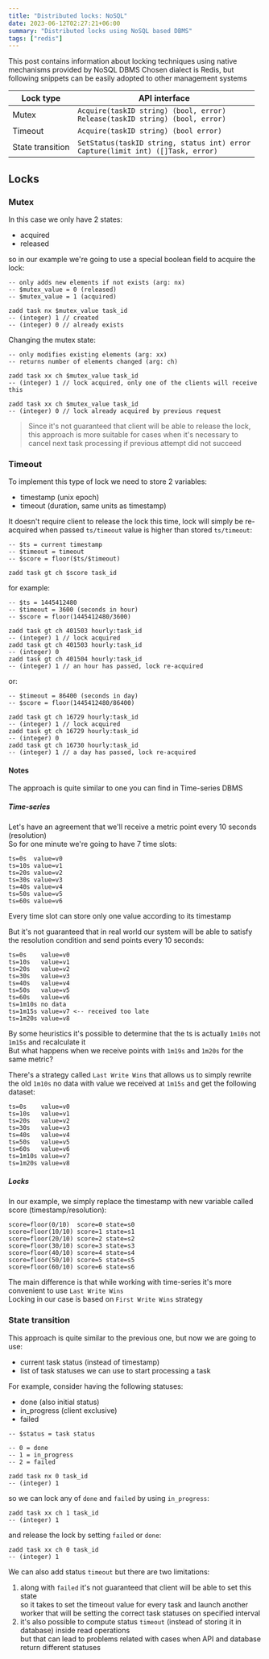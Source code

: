 ```yaml
---
title: "Distributed locks: NoSQL"
date: 2023-06-12T02:27:21+06:00
summary: "Distributed locks using NoSQL based DBMS"
tags: ["redis"]
---
```


This post contains information about locking techniques using native mechanisms provided by NoSQL DBMS
Chosen dialect is Redis, but following snippets can be easily adopted to other management systems

| Lock type        | API interface                                                                          |
|------------------|----------------------------------------------------------------------------------------|
| Mutex            | `Acquire(taskID string) (bool, error)` <br> `Release(taskID string) (bool, error)`     |
| Timeout          | `Acquire(taskID string) (bool error)`                                                  |
| State transition | `SetStatus(taskID string, status int) error` <br> `Capture(limit int) ([]Task, error)` |

## Locks

### Mutex

In this case we only have 2 states:
- acquired
- released

so in our example we're going to use a special boolean field to acquire the lock:

```redis
-- only adds new elements if not exists (arg: nx)
-- $mutex_value = 0 (released)
-- $mutex_value = 1 (acquired)

zadd task nx $mutex_value task_id
-- (integer) 1 // created
-- (integer) 0 // already exists
```

Changing the mutex state:

```redis
-- only modifies existing elements (arg: xx)
-- returns number of elements changed (arg: ch)

zadd task xx ch $mutex_value task_id
-- (integer) 1 // lock acquired, only one of the clients will receive this

zadd task xx ch $mutex_value task_id
-- (integer) 0 // lock already acquired by previous request
```

> Since it's not guaranteed that client will be able to release the lock, this approach is more suitable for cases when it's necessary to cancel next task processing if previous attempt did not succeed

### Timeout

To implement this type of lock we need to store 2 variables:
- timestamp (unix epoch)
- timeout (duration, same units as timestamp)

It doesn't require client to release the lock this time, lock will simply be re-acquired when passed `ts/timeout` value is higher than stored `ts/timeout`:

```redis
-- $ts = current timestamp
-- $timeout = timeout
-- $score = floor($ts/$timeout)

zadd task gt ch $score task_id
```

for example:

```redis
-- $ts = 1445412480
-- $timeout = 3600 (seconds in hour)
-- $score = floor(1445412480/3600)

zadd task gt ch 401503 hourly:task_id
-- (integer) 1 // lock acquired
zadd task gt ch 401503 hourly:task_id
-- (integer) 0
zadd task gt ch 401504 hourly:task_id
-- (integer) 1 // an hour has passed, lock re-acquired
```

or:

```redis
-- $timeout = 86400 (seconds in day)
-- $score = floor(1445412480/86400)

zadd task gt ch 16729 hourly:task_id
-- (integer) 1 // lock acquired
zadd task gt ch 16729 hourly:task_id
-- (integer) 0
zadd task gt ch 16730 hourly:task_id
-- (integer) 1 // a day has passed, lock re-acquired
```

#### Notes

The approach is quite similar to one you can find in Time-series DBMS

##### Time-series

Let's have an agreement that we'll receive a metric point every 10 seconds (resolution)  
So for one minute we're going to have 7 time slots:

```
ts=0s  value=v0
ts=10s value=v1
ts=20s value=v2
ts=30s value=v3
ts=40s value=v4
ts=50s value=v5
ts=60s value=v6
```

Every time slot can store only one value according to its timestamp  

But it's not guaranteed that in real world our system will be able to satisfy the resolution condition and send points every 10 seconds:

```
ts=0s    value=v0
ts=10s   value=v1
ts=20s   value=v2
ts=30s   value=v3
ts=40s   value=v4
ts=50s   value=v5
ts=60s   value=v6
ts=1m10s no data
ts=1m15s value=v7 <-- received too late
ts=1m20s value=v8
```

By some heuristics it's possible to determine that the ts is actually `1m10s` not `1m15s` and recalculate it  
But what happens when we receive points with `1m19s` and `1m20s` for the same metric?

There's a strategy called `Last Write Wins` that allows us to simply rewrite the old `1m10s` no data with value we received at `1m15s` and get the following dataset:

```
ts=0s    value=v0
ts=10s   value=v1
ts=20s   value=v2
ts=30s   value=v3
ts=40s   value=v4
ts=50s   value=v5
ts=60s   value=v6
ts=1m10s value=v7
ts=1m20s value=v8
```

##### Locks

In our example, we simply replace the timestamp with new variable called score (timestamp/resolution):

```
score=floor(0/10)  score=0 state=s0
score=floor(10/10) score=1 state=s1
score=floor(20/10) score=2 state=s2
score=floor(30/10) score=3 state=s3
score=floor(40/10) score=4 state=s4
score=floor(50/10) score=5 state=s5
score=floor(60/10) score=6 state=s6
```

The main difference is that while working with time-series it's more convenient to use `Last Write Wins`  
Locking in our case is based on `First Write Wins` strategy

### State transition

This approach is quite similar to the previous one, but now we are going to use:
- current task status (instead of timestamp)
- list of task statuses we can use to start processing a task

For example, consider having the following statuses:
- done (also initial status)
- in_progress (client exclusive)
- failed

```redis
-- $status = task status

-- 0 = done
-- 1 = in_progress
-- 2 = failed

zadd task nx 0 task_id
-- (integer) 1
```

so we can lock any of `done` and `failed` by using `in_progress`:

```redis
zadd task xx ch 1 task_id
-- (integer) 1
```

and release the lock by setting `failed` or `done`:

```redis
zadd task xx ch 0 task_id
-- (integer) 1
```

We can also add status `timeout` but there are two limitations:

1. along with `failed` it's not guaranteed that client will be able to set this state  
   so it takes to set the timeout value for every task and launch another worker that will be setting the correct task statuses on specified interval
2. it's also possible to compute status `timeout` (instead of storing it in database) inside read operations  
   but that can lead to problems related with cases when API and database return different statuses
